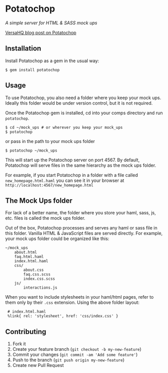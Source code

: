 # Potatochop
_A simple server for HTML & SASS mock ups_

[VersaHQ blog post on Potatochop](http://blog.versahq.com/post/82290792427/potatochop)

## Installation

Install Potatochop as a gem in the usual way:

    $ gem install potatochop


## Usage

To use Potatochop, you also need a folder where you keep your mock ups. Ideally this folder would be under version control, but it is not required.

Once the Potatochop gem is installed, cd into your comps directory and run `potatochop`.

```
$ cd ~/mock_ups # or wherever you keep your mock_ups
$ potatochop
```
or pass in the path to your mock ups folder

```
$ potatochop ~/mock_ups
```

This will start up the Potatochop server on port 4567. By default, Potatochop will serve files in the same hierarchy as the mock ups folder.

For example, if you start Potatochop in a folder with a file called `new_homepage.html.haml` you can see it in your browser at `http://localhost:4567/new_homepage.html`

## The Mock Ups folder

For lack of a better name, the folder where you store your haml, sass, js, etc. files is called the mock ups folder.

Out of the box, Potatochop processes and serves any haml or sass file in this folder. Vanilla HTML & JavaScript files are served directly. For example, your mock ups folder could be organized like this:

```
~/mock_ups
	about.html
	faq.html.haml
	index.html.haml
	css/
		about.css
		faq.css.scss
		index.css.scss
	js/
		interactions.js
```

When you want to include stylesheets in your haml/html pages, refer to them only by their `.css` extension. Using the above folder layout:

```
 # index.html.haml
 %link{ rel: 'stylesheet', href: 'css/index.css' }
```


## Contributing

1. Fork it
2. Create your feature branch (`git checkout -b my-new-feature`)
3. Commit your changes (`git commit -am 'Add some feature'`)
4. Push to the branch (`git push origin my-new-feature`)
5. Create new Pull Request